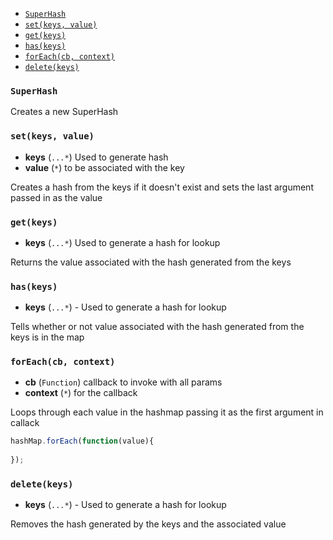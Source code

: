 
* [`SuperHash`](#superhash)
* [`set(keys, value)`](#setkeys-value)
* [`get(keys)`](#getkeys)
* [`has(keys)`](#haskeys)
* [`forEach(cb, context)`](#foreachcb-context)
* [`delete(keys)`](#deletekeys)

### `SuperHash`

Creates a new SuperHash
### `set(keys, value)`
* **keys** (`...*`) Used to generate hash
* **value** (`*`) to be associated with the key

Creates a hash from the keys if it doesn't exist and sets the last argument passed in as the value
### `get(keys)`
* **keys** (`...*`) Used to generate a hash for lookup

Returns the value associated with the hash generated from the keys
### `has(keys)`
* **keys** (`...*`) - Used to generate a hash for lookup

Tells whether or not value associated with the hash generated from the keys is in the map
### `forEach(cb, context)`
* **cb** (`Function`) callback to invoke with all params
* **context** (`*`) for the callback 

Loops through each value in the hashmap passing it as the first argument in callack

```js
hashMap.forEach(function(value){
  
});
```
### `delete(keys)`
* **keys** (`...*`) - Used to generate a hash for lookup

Removes the hash generated by the keys and the associated value